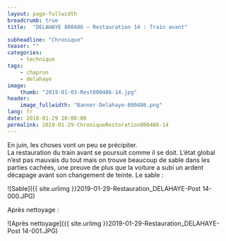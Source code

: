 ```yaml
---
layout: page-fullwidth
breadcrumb: true
title:  "DELAHAYE 800486 – Restauration 14 : Train avant"

subheadline: "Chronique" 
teaser: ""
categories:
    - technique
tags:
    - chapron
    - delahaye
image:
    thumb: "2019-01-03-Rest800486-14.jpg"
header:
    image_fullwidth: "Banner-Delahaye-800486.png"
lang: fr
date: 2018-01-29 10:00:00
permalink: 2019-01-29-ChroniqueRestoration800486-14
---
```

En juin, les choses vont un peu se précipiter.  
La restauration du train avant se poursuit comme il se doit. L’état global n’est pas mauvais du tout mais on trouve beaucoup de sable dans les parties cachées, une preuve de plus que la voiture a subi un ardent décapage avant son changement de teinte.
Le sable :

![Sable]({{ site.urlimg }}2019-01-29-Restauration_DELAHAYE-Post 14-000.JPG)


Après nettoyage :

![Après nettoyage]({{ site.urlimg }}2019-01-29-Restauration_DELAHAYE-Post 14-001.JPG)


